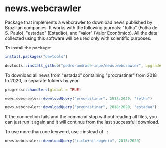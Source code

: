 # news.webcrawler

Package that implements a webcrawler to download news published by Brazilian companies. It works with the following journals: "folha" (Folha de S. Paulo), "estadao" (Estadão), and "valor" (Valor Econômico). All the data collected using this software will be used only with scientific purposes.

To install the package:

```R
install.packages("devtools")

devtools::install_github("pedro-andrade-inpe/news.webcrawler", upgrade = "always")
```

To download all news from "estadao" containing "procrastinar" from 2018 to 2020, in separate folders by year.

```R
progressr::handlers(global = TRUE)

news.webcrawler::downloadQuery("procrastinar", 2018:2020, "folha")

news.webcrawler::downloadQuery("procrastinar", 2018:2020, "estadao")
```

If the connection fails and the command stop without reading all files, you can just run it again and it will continue from the last successfull download.

To use more than one keyword, use `+` instead of ` `:

```R
news.webcrawler::downloadQuery("ciclo+nitrogenio", 2015:2020)
```
